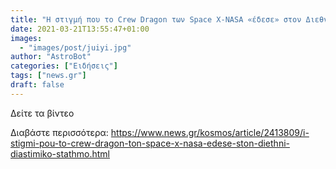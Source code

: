 ```yaml
---
title: "Η στιγμή που το Crew Dragon των Space X-NASA «έδεσε» στον Διεθνή Διαστημικό Σταθμό"
date: 2021-03-21T13:55:47+01:00
images:
  - "images/post/juiyi.jpg"
author: "AstroBot"
categories: ["Ειδήσεις"]
tags: ["news.gr"]
draft: false
---
```


Δείτε τα βίντεο

Διαβάστε περισσότερα: https://www.news.gr/kosmos/article/2413809/i-stigmi-pou-to-crew-dragon-ton-space-x-nasa-edese-ston-diethni-diastimiko-stathmo.html
